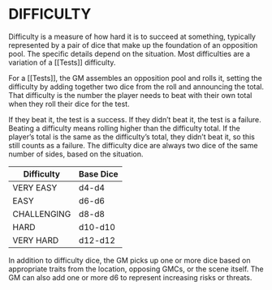 # DIFFICULTY
Difficulty is a measure of how hard it is to succeed at something, typically represented by a pair of dice that make up the foundation of an opposition pool. The specific details depend on the situation. Most difficulties are a variation of a [[Tests]] difficulty.

For a [[Tests]], the GM assembles an opposition pool and rolls it, setting the difficulty by adding together two dice from the roll and announcing the total. That difficulty is the number the player needs to beat with their own total when they roll their dice for the test.

If they beat it, the test is a success. If they didn’t beat it, the test is a failure. Beating a difficulty means rolling higher than the difficulty total. If the player’s total is the same as the difficulty’s total, they didn’t beat it, so this still counts as a failure. The difficulty dice are always two dice of the same number of sides, based on the situation.

| Difficulty  | Base Dice |
| ----------- | --------- |
| VERY EASY   | d4-d4     |
| EASY        | d6-d6     |
| CHALLENGING | d8-d8     |
| HARD        | d10-d10   |
| VERY HARD   | d12-d12   |

In addition to difficulty dice, the GM picks up one or more dice based on appropriate traits from the location, opposing GMCs, or the scene itself. The GM can also add one or more d6 to represent increasing risks or threats.